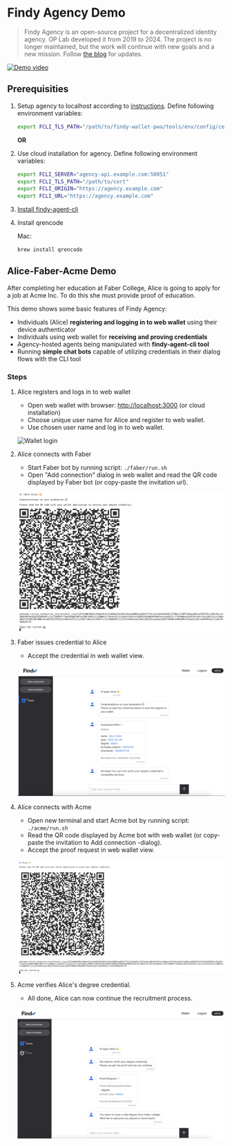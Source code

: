 # Findy Agency Demo

> Findy Agency is an open-source project for a decentralized identity agency.
> OP Lab developed it from 2019 to 2024. The project is no longer maintained,
> but the work will continue with new goals and a new mission.
> Follow [the blog](https://findy-network.github.io/blog/) for updates.

[![Demo video](https://img.youtube.com/vi/rA2l0eW86Bs/0.jpg)](https://www.youtube.com/watch?v=rA2l0eW86Bs "Demo video")

## Prerequisities

1. Setup agency to localhost according to [instructions](https://github.com/findy-network/findy-wallet-pwa/tree/dev/tools/env#agency-setup-for-local-development).
Define following environment variables:

    ```bash
    export FCLI_TLS_PATH="/path/to/findy-wallet-pwa/tools/env/config/cert"
    ```

    **OR**

1. Use cloud installation for agency. Define following environment variables:

    ```bash
    export FCLI_SERVER="agency-api.example.com:50051"
    export FCLI_TLS_PATH="/path/to/cert"
    export FCLI_ORIGIN="https://agency.example.com"
    export FCLI_URL="https://agency.example.com"
    ```

2. [Install findy-agent-cli](https://github.com/findy-network/findy-agent-cli#Installation)
3. Install qrencode

    Mac:

    ```bash
    brew install qrencode
    ```

## Alice-Faber-Acme Demo

After completing her education at Faber College, Alice is going to apply for
a job at Acme Inc.
To do this she must provide proof of education.

This demo shows some basic features of Findy Agency:

* Individuals (Alice) **registering and logging in to web wallet** using
their device authenticator
* Individuals using web wallet for **receiving and proving credentials**
* Agency-hosted agents being manipulated with **findy-agent-cli tool**
* Running **simple chat bots** capable of utilizing credentials in their dialog
flows with the CLI tool

### Steps

1. Alice registers and logs in to web wallet
    * Open web wallet with browser: <http://localhost:3000> (or cloud installation)
    * Choose unique user name for Alice and register to web wallet.
    * Use chosen user name and log in to web wallet.

    ![Wallet login](https://github.com/findy-network/findy-wallet-pwa/blob/master/docs/wallet-login.gif?raw=true)

1. Alice connects with Faber
    * Start Faber bot by running script: `./faber/run.sh`
    * Open "Add connection" dialog in web wallet and read
    the QR code displayed by Faber bot
    (or copy-paste the invitation url).

    ![Faber invitation](./docs/faber-invitation.png)

1. Faber issues credential to Alice
    * Accept the credential in web wallet view.

    ![Faber credential](./docs/faber-credential.png)

1. Alice connects with Acme
    * Open new terminal and start Acme bot by running script: `./acme/run.sh`
    * Read the QR code displayed by Acme bot with web wallet
    (or copy-paste the invitation to Add connection -dialog).
    * Accept the proof request in web wallet view.

    ![Acme invitation](./docs/acme-invitation.png)

1. Acme verifies Alice's degree credential.
    * All done, Alice can now continue the recruitment process.

    ![Acme verification](./docs/acme-verification.png)
